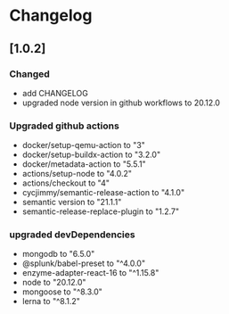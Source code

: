 # Changelog

## [1.0.2]

### Changed
- add CHANGELOG
- upgraded node version in github workflows to 20.12.0

### Upgraded github actions
- docker/setup-qemu-action to "3"
- docker/setup-buildx-action to "3.2.0"
- docker/metadata-action to "5.5.1"
- actions/setup-node to "4.0.2"
- actions/checkout to "4"
- cycjimmy/semantic-release-action to "4.1.0"
- semantic version to "21.1.1"
- semantic-release-replace-plugin to "1.2.7"

### upgraded devDependencies
- mongodb to "6.5.0"
- @splunk/babel-preset to "^4.0.0"
- enzyme-adapter-react-16 to "^1.15.8"
- node to "20.12.0"
- mongoose to "^8.3.0"
- lerna to "^8.1.2"